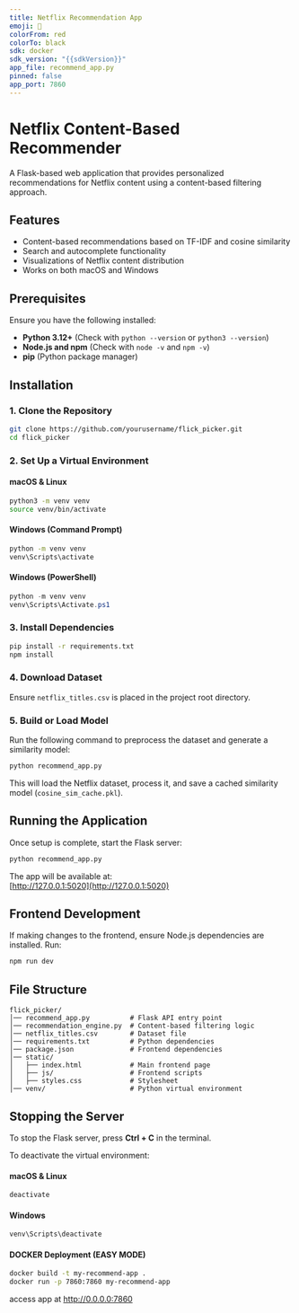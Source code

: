 ```yaml
---
title: Netflix Recommendation App
emoji: 🍿
colorFrom: red
colorTo: black
sdk: docker
sdk_version: "{{sdkVersion}}"
app_file: recommend_app.py
pinned: false
app_port: 7860
---
```

# Netflix Content-Based Recommender

A Flask-based web application that provides personalized recommendations for Netflix content using a content-based filtering approach.

## Features
- Content-based recommendations based on TF-IDF and cosine similarity
- Search and autocomplete functionality
- Visualizations of Netflix content distribution
- Works on both macOS and Windows

## Prerequisites
Ensure you have the following installed:
- **Python 3.12+** (Check with `python --version` or `python3 --version`)
- **Node.js and npm** (Check with `node -v` and `npm -v`)
- **pip** (Python package manager)

## Installation

### 1. Clone the Repository
```sh
git clone https://github.com/yourusername/flick_picker.git
cd flick_picker
```

### 2. Set Up a Virtual Environment

#### macOS & Linux
```sh
python3 -m venv venv
source venv/bin/activate
```

#### Windows (Command Prompt)
```sh
python -m venv venv
venv\Scripts\activate
```

#### Windows (PowerShell)
```powershell
python -m venv venv
venv\Scripts\Activate.ps1
```

### 3. Install Dependencies

```sh
pip install -r requirements.txt
npm install
```

### 4. Download Dataset
Ensure `netflix_titles.csv` is placed in the project root directory.

### 5. Build or Load Model
Run the following command to preprocess the dataset and generate a similarity model:

```sh
python recommend_app.py
```

This will load the Netflix dataset, process it, and save a cached similarity model (`cosine_sim_cache.pkl`).

## Running the Application

Once setup is complete, start the Flask server:

```sh
python recommend_app.py
```

The app will be available at:  
[http://127.0.0.1:5020](http://127.0.0.1:5020)

## Frontend Development
If making changes to the frontend, ensure Node.js dependencies are installed. Run:

```sh
npm run dev
```

## File Structure

```
flick_picker/
│── recommend_app.py          # Flask API entry point
│── recommendation_engine.py  # Content-based filtering logic
│── netflix_titles.csv        # Dataset file
│── requirements.txt          # Python dependencies
│── package.json              # Frontend dependencies
│── static/
│   ├── index.html            # Main frontend page
│   ├── js/                   # Frontend scripts
│   ├── styles.css            # Stylesheet
│── venv/                     # Python virtual environment
```

## Stopping the Server
To stop the Flask server, press **Ctrl + C** in the terminal.

To deactivate the virtual environment:

#### macOS & Linux
```sh
deactivate
```

#### Windows
```sh
venv\Scripts\deactivate
```
#### DOCKER Deployment (EASY MODE)

```sh
docker build -t my-recommend-app .
docker run -p 7860:7860 my-recommend-app
```

access app at http://0.0.0.0:7860